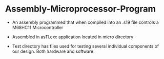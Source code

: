 # Assembly-Microprocessor-Program
- An assembly programmed that when compiled into an .s19 file controls a M68HC11 Microcontroller

- Assembled in as11.exe application located in micro directory

- Test directory has files used for testing several individual components of our
  design. Both hardware and software.
